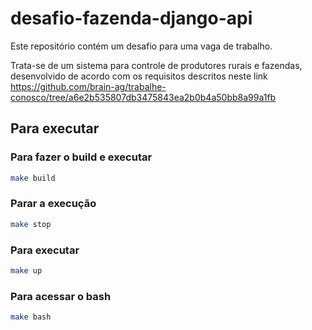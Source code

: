 # desafio-fazenda-django-api

Este repositório contém um desafio para uma vaga de trabalho.

Trata-se de um sistema para controle de produtores rurais e fazendas,
desenvolvido de acordo com os requisitos descritos neste link https://github.com/brain-ag/trabalhe-conosco/tree/a6e2b535807db3475843ea2b0b4a50bb8a99a1fb

## Para executar
### Para fazer o build e executar
```bash
make build
```

### Parar a execução
```bash
make stop
```

### Para executar
```bash
make up
```

### Para acessar o bash
```bash
make bash
```
